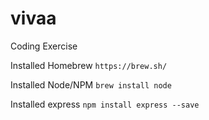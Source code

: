 # vivaa
Coding Exercise

Installed Homebrew
`https://brew.sh/`

Installed Node/NPM
`brew install node`

Installed express 
`npm install express --save`

